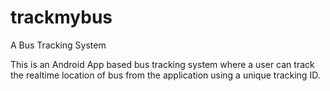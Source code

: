 # trackmybus
A Bus Tracking System

This is an Android App based bus tracking system where a user can track the realtime location of bus from 
the application using a unique tracking ID.
